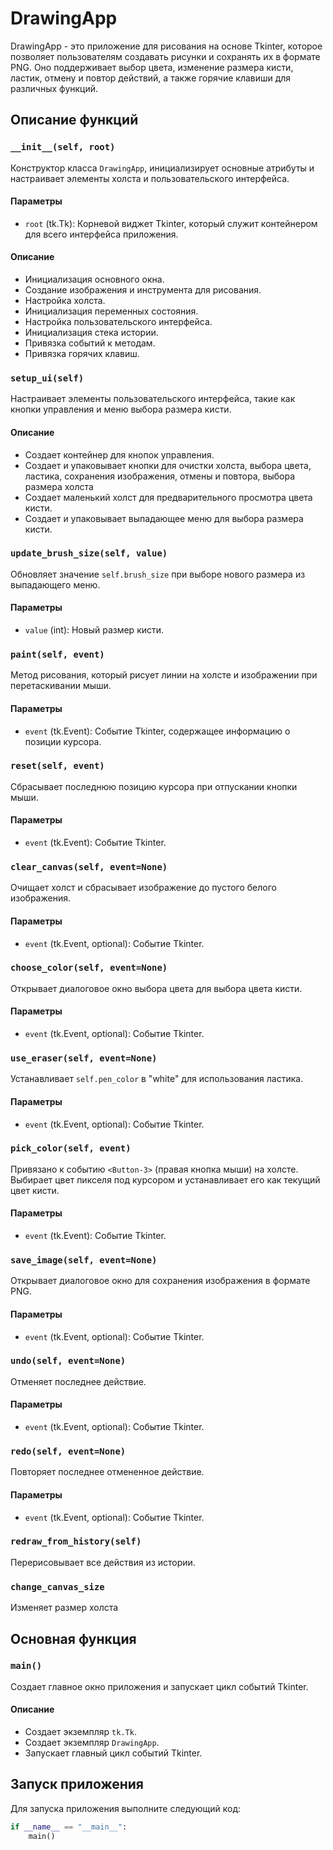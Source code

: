 # DrawingApp

DrawingApp - это приложение для рисования на основе Tkinter, которое позволяет пользователям создавать рисунки и сохранять их в формате PNG. Оно поддерживает выбор цвета, изменение размера кисти, ластик, отмену и повтор действий, а также горячие клавиши для различных функций.

## Описание функций

### `__init__(self, root)`
Конструктор класса `DrawingApp`, инициализирует основные атрибуты и настраивает элементы холста и пользовательского интерфейса.

#### Параметры
- `root` (tk.Tk): Корневой виджет Tkinter, который служит контейнером для всего интерфейса приложения.

#### Описание
- Инициализация основного окна.
- Создание изображения и инструмента для рисования.
- Настройка холста.
- Инициализация переменных состояния.
- Настройка пользовательского интерфейса.
- Инициализация стека истории.
- Привязка событий к методам.
- Привязка горячих клавиш.

### `setup_ui(self)`
Настраивает элементы пользовательского интерфейса, такие как кнопки управления и меню выбора размера кисти.

#### Описание
- Создает контейнер для кнопок управления.
- Создает и упаковывает кнопки для очистки холста, выбора цвета, ластика, сохранения изображения, отмены и повтора, выбора размера холста
- Создает маленький холст для предварительного просмотра цвета кисти.
- Создает и упаковывает выпадающее меню для выбора размера кисти.


### `update_brush_size(self, value)`
Обновляет значение `self.brush_size` при выборе нового размера из выпадающего меню.

#### Параметры
- `value` (int): Новый размер кисти.

### `paint(self, event)`
Метод рисования, который рисует линии на холсте и изображении при перетаскивании мыши.

#### Параметры
- `event` (tk.Event): Событие Tkinter, содержащее информацию о позиции курсора.

### `reset(self, event)`
Сбрасывает последнюю позицию курсора при отпускании кнопки мыши.

#### Параметры
- `event` (tk.Event): Событие Tkinter.

### `clear_canvas(self, event=None)`
Очищает холст и сбрасывает изображение до пустого белого изображения.

#### Параметры
- `event` (tk.Event, optional): Событие Tkinter.

### `choose_color(self, event=None)`
Открывает диалоговое окно выбора цвета для выбора цвета кисти.

#### Параметры
- `event` (tk.Event, optional): Событие Tkinter.

### `use_eraser(self, event=None)`
Устанавливает `self.pen_color` в "white" для использования ластика.

#### Параметры
- `event` (tk.Event, optional): Событие Tkinter.

### `pick_color(self, event)`
Привязано к событию `<Button-3>` (правая кнопка мыши) на холсте. Выбирает цвет пикселя под курсором и устанавливает его как текущий цвет кисти.

#### Параметры
- `event` (tk.Event): Событие Tkinter.

### `save_image(self, event=None)`
Открывает диалоговое окно для сохранения изображения в формате PNG.

#### Параметры
- `event` (tk.Event, optional): Событие Tkinter.

### `undo(self, event=None)`
Отменяет последнее действие.

#### Параметры
- `event` (tk.Event, optional): Событие Tkinter.

### `redo(self, event=None)`
Повторяет последнее отмененное действие.

#### Параметры
- `event` (tk.Event, optional): Событие Tkinter.

### `redraw_from_history(self)`
Перерисовывает все действия из истории.

### `change_canvas_size`
Изменяет размер холста

## Основная функция

### `main()`
Создает главное окно приложения и запускает цикл событий Tkinter.

#### Описание
- Создает экземпляр `tk.Tk`.
- Создает экземпляр `DrawingApp`.
- Запускает главный цикл событий Tkinter.

## Запуск приложения

Для запуска приложения выполните следующий код:

```python
if __name__ == "__main__":
    main()
